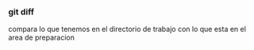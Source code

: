 ### git diff
compara lo que tenemos en el directorio de trabajo con lo que esta en el area de preparacion